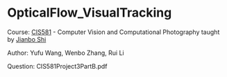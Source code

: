 # OpticalFlow_VisualTracking

Course: [CIS581](https://alliance.seas.upenn.edu/~cis581/wiki/index.php?title=CIS_581:_Computer_Vision_%26_Computational_Photography) - Computer Vision and Computational Photography taught by [Jianbo Shi](http://www.cis.upenn.edu/~jshi/)

Author: Yufu Wang, Wenbo Zhang, Rui Li

Question: CIS581Project3PartB.pdf


